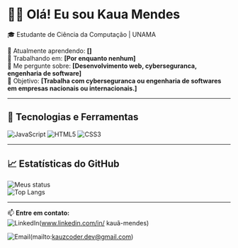 # 👨‍💻 Olá! Eu sou Kaua Mendes

🎓 Estudante de Ciência da Computação | UNAMA

📍 Atualmente aprendendo: **[]**  
🔭 Trabalhando em: **[Por enquanto nenhum]**  
💬 Me pergunte sobre: **[Desenvolvimento web, cyberseguranca, engenharia de software]**  
🚀 Objetivo: **[Trabalha com cyberseguranca ou engenharia de softwares em empresas nacionais ou internacionais.]**  

---

## 🔧 Tecnologias e Ferramentas  

  ![JavaScript](https://img.shields.io/badge/-JavaScript-F7DF1E?style=flat-square&logo=JavaScript&logoColor=black) 
  ![HTML5](https://img.shields.io/badge/-HTML5-E34F26?style=flat-square&logo=html5&logoColor=white)
![CSS3](https://img.shields.io/badge/-CSS3-1572B6?style=flat-square&logo=css3&logoColor=white)


---

## 📈 Estatísticas do GitHub  

![Meus status](https://github-readme-stats.vercel.app/api?username=Kauzcoder&show_icons=true&theme=midnight-purple)  
![Top Langs](https://github-readme-stats.vercel.app/api/top-langs/?username=SeuUsuario&layout=compact&theme=dark)

---

📫 **Entre em contato:**  
![LinkedIn](https://img.shields.io/badge/-LinkedIn-blue?style=flat-square&logo=Linkedin&logoColor=white)(www.linkedin.com/in/
kauã-mendes)

![Email](https://img.shields.io/badge/-Email-red?style=flat-square&logo=Gmail&logoColor=white)(mailto:kauzcoder.dev@gmail.com)  
